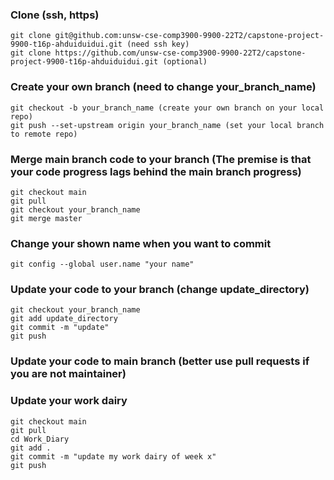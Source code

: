 ### Clone (ssh, https)
    git clone git@github.com:unsw-cse-comp3900-9900-22T2/capstone-project-9900-t16p-ahduiduidui.git (need ssh key)
    git clone https://github.com/unsw-cse-comp3900-9900-22T2/capstone-project-9900-t16p-ahduiduidui.git (optional)
### Create your own branch (need to change your_branch_name)
    git checkout -b your_branch_name (create your own branch on your local repo)
    git push --set-upstream origin your_branch_name (set your local branch to remote repo)
### Merge main branch code to your branch (The premise is that your code progress lags behind the main branch progress)
    git checkout main
    git pull
    git checkout your_branch_name
    git merge master
### Change your shown name when you want to commit
    git config --global user.name "your name"
### Update your code to your branch (change update_directory)
    git checkout your_branch_name
    git add update_directory
    git commit -m "update"
    git push
### Update your code to main branch (better use pull requests if you are not maintainer)

### Update your work dairy
    git checkout main
    git pull
    cd Work_Diary
    git add .
    git commit -m "update my work dairy of week x"
    git push
    